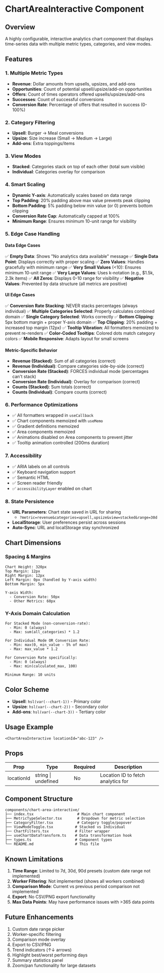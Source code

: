 # ChartAreaInteractive Component

## Overview
A highly configurable, interactive analytics chart component that displays time-series data with multiple metric types, categories, and view modes.

## Features

### 1. Multiple Metric Types
- **Revenue**: Dollar amounts from upsells, upsizes, and add-ons
- **Opportunities**: Count of potential upsell/upsize/add-on opportunities
- **Offers**: Count of times operators offered upsells/upsizes/add-ons
- **Successes**: Count of successful conversions
- **Conversion Rate**: Percentage of offers that resulted in success (0-100%)

### 2. Category Filtering
- **Upsell**: Burger → Meal conversions
- **Upsize**: Size increase (Small → Medium → Large)
- **Add-ons**: Extra toppings/items

### 3. View Modes
- **Stacked**: Categories stack on top of each other (total sum visible)
- **Individual**: Categories overlay for comparison

### 4. Smart Scaling
- **Dynamic Y-axis**: Automatically scales based on data range
- **Top Padding**: 20% padding above max value prevents peak clipping
- **Bottom Padding**: 5% padding below min value (or 0) prevents bottom clipping
- **Conversion Rate Cap**: Automatically capped at 100%
- **Minimum Range**: Ensures minimum 10-unit range for visibility

### 5. Edge Case Handling

#### Data Edge Cases
✅ **Empty Data**: Shows "No analytics data available" message
✅ **Single Data Point**: Displays correctly with proper scaling
✅ **Zero Values**: Handles gracefully with minimum range
✅ **Very Small Values** (<10): Ensures minimum 10-unit range
✅ **Very Large Values**: Uses k-notation (e.g., $1.5k, 2.3k items)
✅ **All Zeros**: Displays 0-10 range for visibility
✅ **Negative Values**: Prevented by data structure (all metrics are positive)

#### UI Edge Cases
✅ **Conversion Rate Stacking**: NEVER stacks percentages (always individual)
✅ **Multiple Categories Selected**: Properly calculates combined domain
✅ **Single Category Selected**: Works correctly
✅ **Bottom Clipping**: 5px bottom margin + proper Y-axis domain
✅ **Top Clipping**: 20% padding + increased top margin (12px)
✅ **Tooltip Vibration**: All formatters memoized to prevent re-renders
✅ **Color-Coded Tooltips**: Colored dots match category colors
✅ **Mobile Responsive**: Adapts layout for small screens

#### Metric-Specific Behavior
- **Revenue (Stacked)**: Sum of all categories (correct)
- **Revenue (Individual)**: Compare categories side-by-side (correct)
- **Conversion Rate (Stacked)**: FORCES individual mode (percentages can't stack)
- **Conversion Rate (Individual)**: Overlay for comparison (correct)
- **Counts (Stacked)**: Sum totals (correct)
- **Counts (Individual)**: Compare counts (correct)

### 6. Performance Optimizations
- ✅ All formatters wrapped in `useCallback`
- ✅ Chart components memoized with `useMemo`
- ✅ Gradient definitions memoized
- ✅ Area components memoized
- ✅ Animations disabled on Area components to prevent jitter
- ✅ Tooltip animation controlled (200ms duration)

### 7. Accessibility
- ✅ ARIA labels on all controls
- ✅ Keyboard navigation support
- ✅ Semantic HTML
- ✅ Screen reader friendly
- ✅ `accessibilityLayer` enabled on chart

### 8. State Persistence
- **URL Parameters**: Chart state saved in URL for sharing
  - `?metric=revenue&categories=upsell,upsize&view=stacked&range=30d`
- **LocalStorage**: User preferences persist across sessions
- **Auto-Sync**: URL and localStorage stay synchronized

## Chart Dimensions

### Spacing & Margins
```tsx
Chart Height: 320px
Top Margin: 12px
Right Margin: 12px
Left Margin: 0px (handled by Y-axis width)
Bottom Margin: 5px

Y-axis Width:
  - Conversion Rate: 50px
  - Other Metrics: 60px
```

### Y-Axis Domain Calculation
```
For Stacked Mode (non-conversion-rate):
  - Min: 0 (always)
  - Max: sum(all_categories) * 1.2

For Individual Mode OR Conversion Rate:
  - Min: max(0, min_value - 5% of max)
  - Max: max_value * 1.2

For Conversion Rate specifically:
  - Min: 0 (always)
  - Max: min(calculated_max, 100)

Minimum Range: 10 units
```

## Color Scheme
- **Upsell**: `hsl(var(--chart-1))` - Primary color
- **Upsize**: `hsl(var(--chart-2))` - Secondary color
- **Add-ons**: `hsl(var(--chart-3))` - Tertiary color

## Usage Example

```tsx
<ChartAreaInteractive locationId="abc-123" />
```

## Props

| Prop | Type | Required | Description |
|------|------|----------|-------------|
| locationId | string \| undefined | No | Location ID to fetch analytics for |

## Component Structure

```
components/chart-area-interactive/
├── index.tsx                    # Main chart component
├── MetricTypeSelector.tsx       # Dropdown for metric selection
├── CategoryFilter.tsx           # Category toggle/popover
├── ViewModeToggle.tsx          # Stacked vs Individual
├── ChartFilters.tsx            # Filter wrapper
├── useChartDataTransform.ts    # Data transformation hook
├── types.ts                    # Component types
└── README.md                   # This file
```

## Known Limitations

1. **Time Range**: Limited to 7d, 30d, 90d presets (custom date range not implemented)
2. **Worker Filtering**: Not implemented (shows all workers combined)
3. **Comparison Mode**: Current vs previous period comparison not implemented
4. **Export**: No CSV/PNG export functionality
5. **Max Data Points**: May have performance issues with >365 data points

## Future Enhancements

1. Custom date range picker
2. Worker-specific filtering
3. Comparison mode overlay
4. Export to CSV/PNG
5. Trend indicators (↑↓ arrows)
6. Highlight best/worst performing days
7. Summary statistics panel
8. Zoom/pan functionality for large datasets
